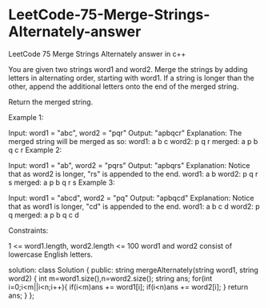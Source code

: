 # LeetCode-75-Merge-Strings-Alternately-answer
LeetCode 75 Merge Strings Alternately answer in c++

You are given two strings word1 and word2. Merge the strings by adding letters in alternating order, starting with word1. If a string is longer than the other, append the additional letters onto the end of the merged string.

Return the merged string.

 

Example 1:

Input: word1 = "abc", word2 = "pqr"
Output: "apbqcr"
Explanation: The merged string will be merged as so:
word1:  a   b   c
word2:    p   q   r
merged: a p b q c r
Example 2:

Input: word1 = "ab", word2 = "pqrs"
Output: "apbqrs"
Explanation: Notice that as word2 is longer, "rs" is appended to the end.
word1:  a   b 
word2:    p   q   r   s
merged: a p b q   r   s
Example 3:

Input: word1 = "abcd", word2 = "pq"
Output: "apbqcd"
Explanation: Notice that as word1 is longer, "cd" is appended to the end.
word1:  a   b   c   d
word2:    p   q 
merged: a p b q c   d
 

Constraints:

1 <= word1.length, word2.length <= 100
word1 and word2 consist of lowercase English letters.












solution:
class Solution {
public:
    string mergeAlternately(string word1, string word2) {
        int m=word1.size(),n=word2.size();
        string ans;
        for(int i=0;i<m||i<n;i++){
        if(i<m)ans += word1[i];
        if(i<n)ans += word2[i];
        }
        return ans;
    }
};
